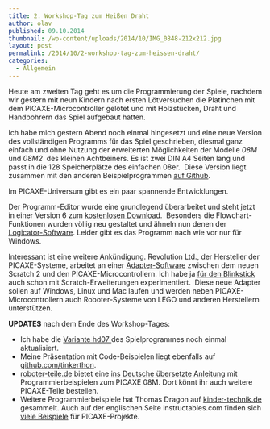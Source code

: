 ```yaml
---
title: 2. Workshop-Tag zum Heißen Draht
author: olav
published: 09.10.2014
thumbnail: /wp-content/uploads/2014/10/IMG_0848-212x212.jpg
layout: post
permalink: /2014/10/2-workshop-tag-zum-heissen-draht/
categories:
  - Allgemein
---
```

Heute am zweiten Tag geht es um die Programmierung der Spiele, nachdem wir gestern mit neun Kindern nach ersten Lötversuchen die Platinchen mit dem PICAXE-Microcontroller gelötet und mit Holzstücken, Draht und Handbohrern das Spiel aufgebaut hatten.

Ich habe mich gestern Abend noch einmal hingesetzt und eine neue Version des vollständigen Programms für das Spiel geschrieben, diesmal ganz einfach und ohne Nutzung der erweiterten Möglichkeiten der Modelle *08M* und *08M2*  des kleinen Achtbeiners. Es ist zwei DIN A4 Seiten lang und passt in die 128 Speicherplätze des einfachen 08er.  Diese Version liegt zusammen mit den anderen Beispielprogrammen [auf Github][1].

Im PICAXE-Universum gibt es ein paar spannende Entwicklungen.

Der Programm-Editor wurde eine grundlegend überarbeitet und steht jetzt in einer Version 6 zum [kostenlosen Download][2].  Besonders die Flowchart-Funktionen wurden völlig neu gestaltet und ähneln nun denen der [Logicator-Software][3]. Leider gibt es das Programm nach wie vor nur für Windows.

Interessant ist eine weitere Ankündigung. Revolution Ltd., der Hersteller der PICAXE-Systeme, arbeitet an einer [Adapter-Software][4] zwischen dem neuen Scratch 2 und den PICAXE-Microcontrollern. Ich habe ja [für den Blinkstick][5] auch schon mit Scratch-Erweiterungen experimentiert.  Diese neue Adapter sollen auf Windows, Linux und Mac laufen und werden neben PICAXE-Microcontrollern auch Roboter-Systeme von LEGO und anderen Herstellern unterstützen.

**UPDATES** nach dem Ende des Workshop-Tages:

  * Ich habe die [Variante hd07 ][1]des Spielprogrammes noch einmal aktualisiert.
  * Meine Präsentation mit Code-Beispielen liegt ebenfalls auf [github.com/tinkerthon][6].
  * [roboter-teile.de][7] bietet eine [ins Deutsche übersetzte Anleitung][8] mit Programmierbeispielen zum PICAXE 08M. Dort könnt ihr auch weitere PICAXE-Teile bestellen.
  * Weitere Programmierbeispiele hat Thomas Dragon auf [kinder-technik.de][9] gesammelt. Auch auf der englischen Seite instructables.com finden sich [viele Beispiele][10] für PICAXE-Projekte.

 [1]: https://github.com/tinkerthon/Der-heisse-Draht/blob/master/code/hd07.bas
 [2]: http://www.picaxe.com/Software/PICAXE/PICAXE-Editor-6/
 [3]: http://www.picaxe.com/Teaching/Logicator-Flowcharting-Software/
 [4]: http://www.picaxe.com/Teaching/Other-Software/Scratch-Helper-Apps/
 [5]: http://tinkerthon.de/2014/09/blinkstick-pro-mit-scratch-steuern/
 [6]: https://github.com/tinkerthon/Der-heisse-Draht/raw/master/heisser_draht.pdf
 [7]: http://www.picaxe-shop.de/
 [8]: http://www.roboter-teile.de/datasheets/AXE003M_D.pdf
 [9]: http://www.kinder-technik.de/elektronik/mikrocontroller-picaxe/picaxe-programmbeispiele.html
 [10]: http://www.instructables.com/tag/?q=picaxe

